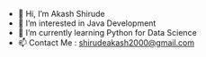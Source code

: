 - 👋 Hi, I’m Akash Shirude
- 👀 I’m interested in Java Development 
- 🌱 I’m currently learning Python for Data Science 
- 📫 Contact Me : shirudeakash2000@gmail.com
<!---
ShirudeAkash/ShirudeAkash is a ✨ special ✨ repository because its `README.md` (this file) appears on your GitHub profile.
You can click the Preview link to take a look at your changes.
--->
